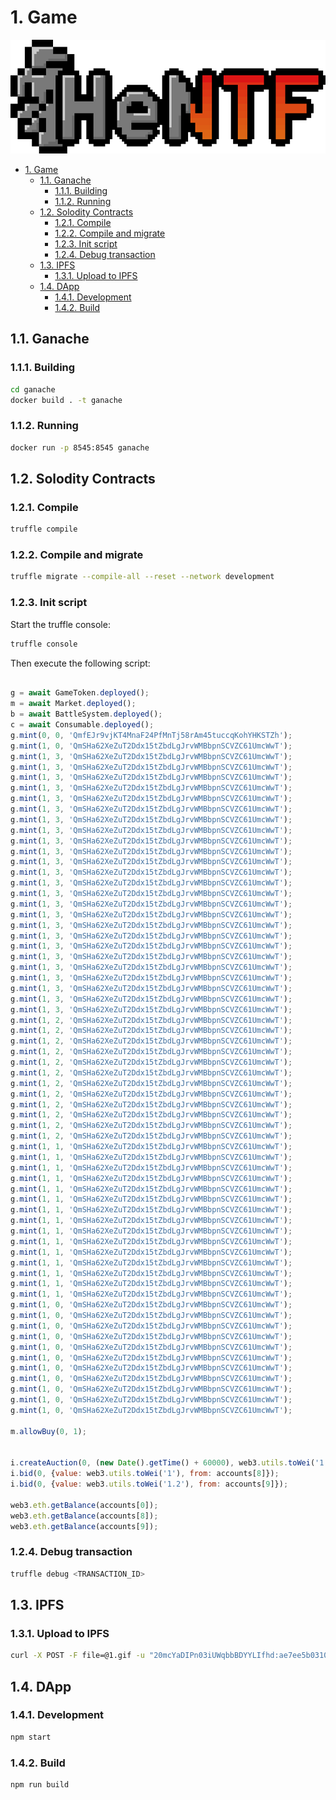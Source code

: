 # 1. Game

![logo](imgs/logo.png)

- [1. Game](#1-game)
  - [1.1. Ganache](#11-ganache)
    - [1.1.1. Building](#111-building)
    - [1.1.2. Running](#112-running)
  - [1.2. Solodity Contracts](#12-solodity-contracts)
    - [1.2.1. Compile](#121-compile)
    - [1.2.2. Compile and migrate](#122-compile-and-migrate)
    - [1.2.3. Init script](#123-init-script)
    - [1.2.4. Debug transaction](#124-debug-transaction)
  - [1.3. IPFS](#13-ipfs)
    - [1.3.1. Upload to IPFS](#131-upload-to-ipfs)
  - [1.4. DApp](#14-dapp)
    - [1.4.1. Development](#141-development)
    - [1.4.2. Build](#142-build)


## 1.1. Ganache

### 1.1.1. Building

```sh
cd ganache
docker build . -t ganache
```

### 1.1.2. Running

```sh
docker run -p 8545:8545 ganache
```

## 1.2. Solodity Contracts

### 1.2.1. Compile

```sh
truffle compile
```

### 1.2.2. Compile and migrate

```sh
truffle migrate --compile-all --reset --network development
```

### 1.2.3. Init script

Start the truffle console:


```sh
truffle console
```

Then execute the following script:

```js

g = await GameToken.deployed();
m = await Market.deployed();
b = await BattleSystem.deployed();
c = await Consumable.deployed();
g.mint(0, 0, 'QmfEJr9vjKT4MnaF24PfMnTj58rAm45tuccqKohYHKSTZh');
g.mint(1, 0, 'QmSHa62XeZuT2Ddx15tZbdLgJrvWMBbpnSCVZC61UmcWwT');
g.mint(1, 3, 'QmSHa62XeZuT2Ddx15tZbdLgJrvWMBbpnSCVZC61UmcWwT');
g.mint(1, 3, 'QmSHa62XeZuT2Ddx15tZbdLgJrvWMBbpnSCVZC61UmcWwT');
g.mint(1, 3, 'QmSHa62XeZuT2Ddx15tZbdLgJrvWMBbpnSCVZC61UmcWwT');
g.mint(1, 3, 'QmSHa62XeZuT2Ddx15tZbdLgJrvWMBbpnSCVZC61UmcWwT');
g.mint(1, 3, 'QmSHa62XeZuT2Ddx15tZbdLgJrvWMBbpnSCVZC61UmcWwT');
g.mint(1, 3, 'QmSHa62XeZuT2Ddx15tZbdLgJrvWMBbpnSCVZC61UmcWwT');
g.mint(1, 3, 'QmSHa62XeZuT2Ddx15tZbdLgJrvWMBbpnSCVZC61UmcWwT');
g.mint(1, 3, 'QmSHa62XeZuT2Ddx15tZbdLgJrvWMBbpnSCVZC61UmcWwT');
g.mint(1, 3, 'QmSHa62XeZuT2Ddx15tZbdLgJrvWMBbpnSCVZC61UmcWwT');
g.mint(1, 3, 'QmSHa62XeZuT2Ddx15tZbdLgJrvWMBbpnSCVZC61UmcWwT');
g.mint(1, 3, 'QmSHa62XeZuT2Ddx15tZbdLgJrvWMBbpnSCVZC61UmcWwT');
g.mint(1, 3, 'QmSHa62XeZuT2Ddx15tZbdLgJrvWMBbpnSCVZC61UmcWwT');
g.mint(1, 3, 'QmSHa62XeZuT2Ddx15tZbdLgJrvWMBbpnSCVZC61UmcWwT');
g.mint(1, 3, 'QmSHa62XeZuT2Ddx15tZbdLgJrvWMBbpnSCVZC61UmcWwT');
g.mint(1, 3, 'QmSHa62XeZuT2Ddx15tZbdLgJrvWMBbpnSCVZC61UmcWwT');
g.mint(1, 3, 'QmSHa62XeZuT2Ddx15tZbdLgJrvWMBbpnSCVZC61UmcWwT');
g.mint(1, 3, 'QmSHa62XeZuT2Ddx15tZbdLgJrvWMBbpnSCVZC61UmcWwT');
g.mint(1, 3, 'QmSHa62XeZuT2Ddx15tZbdLgJrvWMBbpnSCVZC61UmcWwT');
g.mint(1, 3, 'QmSHa62XeZuT2Ddx15tZbdLgJrvWMBbpnSCVZC61UmcWwT');
g.mint(1, 3, 'QmSHa62XeZuT2Ddx15tZbdLgJrvWMBbpnSCVZC61UmcWwT');
g.mint(1, 3, 'QmSHa62XeZuT2Ddx15tZbdLgJrvWMBbpnSCVZC61UmcWwT');
g.mint(1, 3, 'QmSHa62XeZuT2Ddx15tZbdLgJrvWMBbpnSCVZC61UmcWwT');
g.mint(1, 3, 'QmSHa62XeZuT2Ddx15tZbdLgJrvWMBbpnSCVZC61UmcWwT');
g.mint(1, 3, 'QmSHa62XeZuT2Ddx15tZbdLgJrvWMBbpnSCVZC61UmcWwT');
g.mint(1, 3, 'QmSHa62XeZuT2Ddx15tZbdLgJrvWMBbpnSCVZC61UmcWwT');
g.mint(1, 2, 'QmSHa62XeZuT2Ddx15tZbdLgJrvWMBbpnSCVZC61UmcWwT');
g.mint(1, 2, 'QmSHa62XeZuT2Ddx15tZbdLgJrvWMBbpnSCVZC61UmcWwT');
g.mint(1, 2, 'QmSHa62XeZuT2Ddx15tZbdLgJrvWMBbpnSCVZC61UmcWwT');
g.mint(1, 2, 'QmSHa62XeZuT2Ddx15tZbdLgJrvWMBbpnSCVZC61UmcWwT');
g.mint(1, 2, 'QmSHa62XeZuT2Ddx15tZbdLgJrvWMBbpnSCVZC61UmcWwT');
g.mint(1, 2, 'QmSHa62XeZuT2Ddx15tZbdLgJrvWMBbpnSCVZC61UmcWwT');
g.mint(1, 2, 'QmSHa62XeZuT2Ddx15tZbdLgJrvWMBbpnSCVZC61UmcWwT');
g.mint(1, 2, 'QmSHa62XeZuT2Ddx15tZbdLgJrvWMBbpnSCVZC61UmcWwT');
g.mint(1, 2, 'QmSHa62XeZuT2Ddx15tZbdLgJrvWMBbpnSCVZC61UmcWwT');
g.mint(1, 2, 'QmSHa62XeZuT2Ddx15tZbdLgJrvWMBbpnSCVZC61UmcWwT');
g.mint(1, 2, 'QmSHa62XeZuT2Ddx15tZbdLgJrvWMBbpnSCVZC61UmcWwT');
g.mint(1, 2, 'QmSHa62XeZuT2Ddx15tZbdLgJrvWMBbpnSCVZC61UmcWwT');
g.mint(1, 1, 'QmSHa62XeZuT2Ddx15tZbdLgJrvWMBbpnSCVZC61UmcWwT');
g.mint(1, 1, 'QmSHa62XeZuT2Ddx15tZbdLgJrvWMBbpnSCVZC61UmcWwT');
g.mint(1, 1, 'QmSHa62XeZuT2Ddx15tZbdLgJrvWMBbpnSCVZC61UmcWwT');
g.mint(1, 1, 'QmSHa62XeZuT2Ddx15tZbdLgJrvWMBbpnSCVZC61UmcWwT');
g.mint(1, 1, 'QmSHa62XeZuT2Ddx15tZbdLgJrvWMBbpnSCVZC61UmcWwT');
g.mint(1, 1, 'QmSHa62XeZuT2Ddx15tZbdLgJrvWMBbpnSCVZC61UmcWwT');
g.mint(1, 1, 'QmSHa62XeZuT2Ddx15tZbdLgJrvWMBbpnSCVZC61UmcWwT');
g.mint(1, 1, 'QmSHa62XeZuT2Ddx15tZbdLgJrvWMBbpnSCVZC61UmcWwT');
g.mint(1, 1, 'QmSHa62XeZuT2Ddx15tZbdLgJrvWMBbpnSCVZC61UmcWwT');
g.mint(1, 1, 'QmSHa62XeZuT2Ddx15tZbdLgJrvWMBbpnSCVZC61UmcWwT');
g.mint(1, 1, 'QmSHa62XeZuT2Ddx15tZbdLgJrvWMBbpnSCVZC61UmcWwT');
g.mint(1, 1, 'QmSHa62XeZuT2Ddx15tZbdLgJrvWMBbpnSCVZC61UmcWwT');
g.mint(1, 1, 'QmSHa62XeZuT2Ddx15tZbdLgJrvWMBbpnSCVZC61UmcWwT');
g.mint(1, 1, 'QmSHa62XeZuT2Ddx15tZbdLgJrvWMBbpnSCVZC61UmcWwT');
g.mint(1, 1, 'QmSHa62XeZuT2Ddx15tZbdLgJrvWMBbpnSCVZC61UmcWwT');
g.mint(1, 0, 'QmSHa62XeZuT2Ddx15tZbdLgJrvWMBbpnSCVZC61UmcWwT');
g.mint(1, 0, 'QmSHa62XeZuT2Ddx15tZbdLgJrvWMBbpnSCVZC61UmcWwT');
g.mint(1, 0, 'QmSHa62XeZuT2Ddx15tZbdLgJrvWMBbpnSCVZC61UmcWwT');
g.mint(1, 0, 'QmSHa62XeZuT2Ddx15tZbdLgJrvWMBbpnSCVZC61UmcWwT');
g.mint(1, 0, 'QmSHa62XeZuT2Ddx15tZbdLgJrvWMBbpnSCVZC61UmcWwT');
g.mint(1, 0, 'QmSHa62XeZuT2Ddx15tZbdLgJrvWMBbpnSCVZC61UmcWwT');
g.mint(1, 0, 'QmSHa62XeZuT2Ddx15tZbdLgJrvWMBbpnSCVZC61UmcWwT');
g.mint(1, 0, 'QmSHa62XeZuT2Ddx15tZbdLgJrvWMBbpnSCVZC61UmcWwT');
g.mint(1, 0, 'QmSHa62XeZuT2Ddx15tZbdLgJrvWMBbpnSCVZC61UmcWwT');
g.mint(1, 0, 'QmSHa62XeZuT2Ddx15tZbdLgJrvWMBbpnSCVZC61UmcWwT');
g.mint(1, 0, 'QmSHa62XeZuT2Ddx15tZbdLgJrvWMBbpnSCVZC61UmcWwT');

m.allowBuy(0, 1);


i.createAuction(0, (new Date().getTime() + 60000), web3.utils.toWei('1'));
i.bid(0, {value: web3.utils.toWei('1'), from: accounts[8]});
i.bid(0, {value: web3.utils.toWei('1.2'), from: accounts[9]});

web3.eth.getBalance(accounts[0]);
web3.eth.getBalance(accounts[8]);
web3.eth.getBalance(accounts[9]);

```

### 1.2.4. Debug transaction

```sh
truffle debug <TRANSACTION_ID>
```

## 1.3. IPFS


### 1.3.1. Upload to IPFS

```sh
curl -X POST -F file=@1.gif -u "20mcYaDIPn03iUWqbbBDYYLIfhd:ae7ee5b03105365a81cef92a54be9156" "https://ipfs.infura.io:5001/api/v0/add"

```

## 1.4. DApp

### 1.4.1. Development

```sh
npm start
```

### 1.4.2. Build

```sh
npm run build
```
